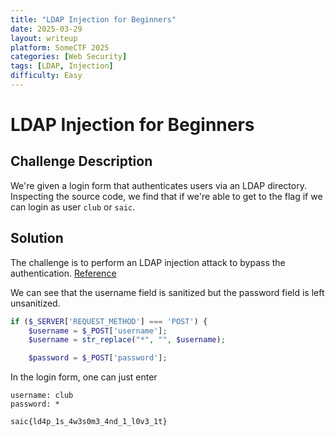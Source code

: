 ```yaml
---
title: "LDAP Injection for Beginners"
date: 2025-03-29
layout: writeup
platform: SomeCTF 2025
categories: [Web Security]
tags: [LDAP, Injection]
difficulty: Easy
---
```


# LDAP Injection for Beginners

## Challenge Description

We're given a login form that authenticates users via an LDAP directory.
Inspecting the source code, we find that if we're able to get to the flag if we can login as user `club` or `saic`.

## Solution

The challenge is to perform an LDAP injection attack to bypass the authentication.
[Reference](https://www.cobalt.io/blog/introduction-to-ldap-injection-attack)

We can see that the username field is sanitized but the password field is left unsanitized.

```php
if ($_SERVER['REQUEST_METHOD'] === 'POST') {
    $username = $_POST['username'];
    $username = str_replace("*", "", $username);

    $password = $_POST['password'];

```

In the login form, one can just enter

```plaintext
username: club
password: *
```

`saic{ld4p_1s_4w3s0m3_4nd_1_l0v3_1t}`
